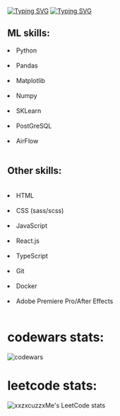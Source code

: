 [![Typing SVG](https://readme-typing-svg.herokuapp.com?font=Fira+Code&size=34&duration=0.1&pause=1000&color=1BF700&repeat=false&random=false&width=435&lines=Adel%2C+23+yo)](https://git.io/typing-svg)
[![Typing SVG](https://readme-typing-svg.herokuapp.com?font=Fira+Code&pause=1000&color=1BF700&random=false&width=435&lines=Trying+to+be+ML+engineer)](https://git.io/typing-svg)
<h2 align="left">ML skills:</h3>
<li>Python</li> <br>
<li>Pandas</li> <br>
<li>Matplotlib</li><br>
<li>Numpy</li><br>
<li>SKLearn</li><br>
<li>PostGreSQL</li><br>
<li>AirFlow</li><br>
<h2 align="left">Other skills:</h1><br>
<li>HTML</li><br>
<li>CSS (sass/scss)</li><br>
<li>JavaScript</li><br>
<li>React.js</li><br>
<li>TypeScript</li><br>
<li>Git</li><br>
<li>Docker</li> <br>
<li>Adobe Premiere Pro/After Effects</li><br> </h4>


<h1> codewars stats:</h1>  

![codewars](https://www.codewars.com/users/%20xxzxcuzzxme/badges/large)

<h1> leetcode stats:</h1>

![xxzxcuzzxMe's LeetCode stats](https://leetcode-stats-six.vercel.app/api?username=xxzxcuzzxMe&theme=dark)
